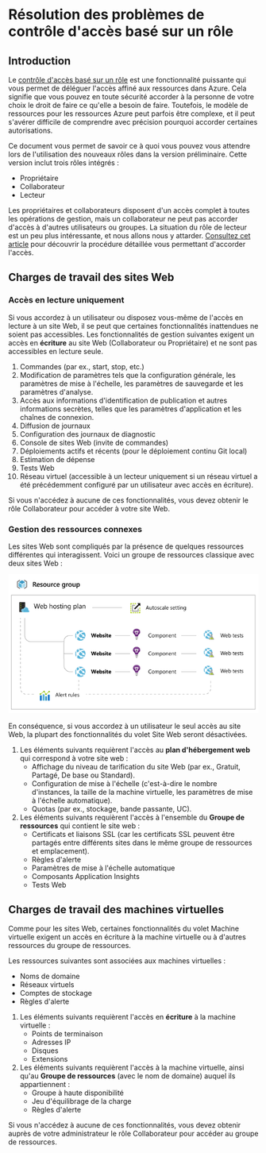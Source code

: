 ﻿<properties 
	pageTitle="Résolution des problèmes de contrôle d'accès basé sur un rôle" 
	description="" 
	services="" 
	documentationCenter="" 
	authors="stepsic-microsoft-com" 
	writer="" 
	manager="terrylan" 
	editor=""/>

<tags 
	ms.service="multiple" 
	ms.workload="multiple" 
	ms.tgt_pltfrm="ibiza" 
	ms.devlang="na" 
	ms.topic="article" 
	ms.date="11/03/2014" 
	ms.author="stepsic"/>

# Résolution des problèmes de contrôle d'accès basé sur un rôle

## Introduction

Le [contrôle d'accès basé sur un rôle](http://azure.microsoft.com/documentation/articles/role-based-access-control-configure/) est une fonctionnalité puissante qui vous permet de déléguer l'accès affiné aux ressources dans Azure. Cela signifie que vous pouvez en toute sécurité accorder à la personne de votre choix le droit de faire ce qu'elle a besoin de faire. Toutefois, le modèle de ressources pour les ressources Azure peut parfois être complexe, et il peut s'avérer difficile de comprendre avec précision pourquoi accorder certaines autorisations.

Ce document vous permet de savoir ce à quoi vous pouvez vous attendre lors de l'utilisation des nouveaux rôles dans la version préliminaire.  Cette version inclut trois rôles intégrés :
* Propriétaire
* Collaborateur
* Lecteur

Les propriétaires et collaborateurs disposent d'un accès complet à toutes les opérations de gestion, mais un collaborateur ne peut pas accorder d'accès à d'autres utilisateurs ou groupes. La situation du rôle de lecteur est un peu plus intéressante, et nous allons nous y attarder. [Consultez cet article](http://azure.microsoft.com/documentation/articles/role-based-access-control-configure/) pour découvrir la procédure détaillée vous permettant d'accorder l'accès.

## Charges de travail des sites Web

### Accès en lecture uniquement 

Si vous accordez à un utilisateur ou disposez vous-même de l'accès en lecture à un site Web, il se peut que certaines fonctionnalités inattendues ne soient pas accessibles. Les fonctionnalités de gestion suivantes exigent un accès en **écriture** au site Web (Collaborateur ou Propriétaire) et ne sont pas accessibles en lecture seule. 
 
1. Commandes (par ex., start, stop, etc.)
2. Modification de paramètres tels que la configuration générale, les paramètres de mise à l'échelle, les paramètres de sauvegarde et les paramètres d'analyse.
3. Accès aux informations d'identification de publication et autres informations secrètes, telles que les paramètres d'application et les chaînes de connexion.
4. Diffusion de journaux
5. Configuration des journaux de diagnostic
6. Console de sites Web (invite de commandes)
7. Déploiements actifs et récents (pour le déploiement continu Git local)
8. Estimation de dépense
9. Tests Web
10. Réseau virtuel (accessible à un lecteur uniquement si un réseau virtuel a été précédemment configuré par un utilisateur avec accès en écriture).
 
Si vous n'accédez à aucune de ces fonctionnalités, vous devez obtenir le rôle Collaborateur pour accéder à votre site Web. 

### Gestion des ressources connexes
 
Les sites Web sont compliqués par la présence de quelques ressources différentes qui interagissent. Voici un groupe de ressources classique avec deux sites Web :

![Website resource group](./media/role-based-access-control-troubleshooting/Website-resource-model.png)

En conséquence, si vous accordez à un utilisateur le seul accès au site Web, la plupart des fonctionnalités du volet Site Web seront désactivées. 
 
1. Les éléments suivants requièrent l'accès au **plan d'hébergement web** qui correspond à votre site web :  
    * Affichage du niveau de tarification du site Web (par ex., Gratuit, Partagé, De base ou Standard).
    * Configuration de mise à l'échelle (c'est-à-dire le nombre d'instances, la taille de la machine virtuelle, les paramètres de mise à l'échelle automatique).
    * Quotas (par ex., stockage, bande passante, UC).
2. Les éléments suivants requièrent l'accès à l'ensemble du **Groupe de ressources** qui contient le site web :  
    * Certificats et liaisons SSL (car les certificats SSL peuvent être partagés entre différents sites dans le même groupe de ressources et emplacement).
    * Règles d'alerte
    * Paramètres de mise à l'échelle automatique
    * Composants Application Insights
    * Tests Web

## Charges de travail des machines virtuelles

Comme pour les sites Web, certaines fonctionnalités du volet Machine virtuelle exigent un accès en écriture à la machine virtuelle ou à d'autres ressources du groupe de ressources.

Les ressources suivantes sont associées aux machines virtuelles :
* Noms de domaine
* Réseaux virtuels
* Comptes de stockage
* Règles d'alerte

1. Les éléments suivants requièrent l'accès en **écriture** à la machine virtuelle :  
    * Points de terminaison
    * Adresses IP
    * Disques
    * Extensions
2. Les éléments suivants requièrent l'accès à la machine virtuelle, ainsi qu'au **Groupe de ressources** (avec le nom de domaine) auquel ils appartiennent :  
    * Groupe à haute disponibilité
    * Jeu d'équilibrage de la charge
    * Règles d'alerte
    
Si vous n'accédez à aucune de ces fonctionnalités, vous devez obtenir auprès de votre administrateur le rôle Collaborateur pour accéder au groupe de ressources.

<!--HONumber=46--> 
